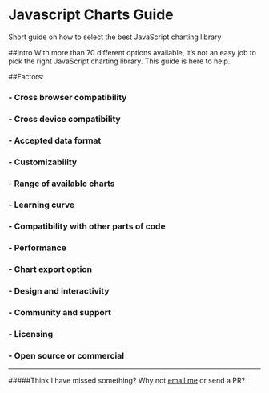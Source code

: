 # Javascript Charts Guide

Short guide on how to select the best JavaScript charting library


##Intro
With more than 70 different options available, it’s not an easy job to pick the right JavaScript charting library. This guide is here to help.


##Factors:
### - Cross browser compatibility
### - Cross device compatibility 
### - Accepted data format
### - Customizability
### - Range of available charts
### - Learning curve
### - Compatibility with other parts of code
### - Performance
### - Chart export option
### - Design and interactivity
### - Community and support
### - Licensing
### - Open source or commercial

---

#####Think I have missed something? Why not [email me](mailto:someone@example.com) or send a PR?
